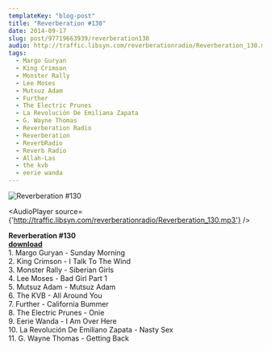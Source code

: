 ```yaml
---
templateKey: "blog-post"
title: "Reverberation #130"
date: 2014-09-17
slug: post/97719663939/reverberation130
audio: http://traffic.libsyn.com/reverberationradio/Reverberation_130.mp3
tags:
  - Margo Guryan
  - King Crimson
  - Monster Rally
  - Lee Moses
  - Mutsuz Adam
  - Further
  - The Electric Prunes
  - La Revolución De Emiliana Zapata
  - G. Wayne Thomas
  - Reverberation Radio
  - Reverberation
  - ReverbRadio
  - Reverb Radio
  - Allah-Las
  - the kvb
  - eerie wanda
---
```


![Reverberation #130](../images/20e92da9c4e9094b113334e1ee458c881097520484390e61fa747e14f24cc1f9.jpg)

<AudioPlayer source={'http://traffic.libsyn.com/reverberationradio/Reverberation_130.mp3'} />

<p><strong>Reverberation #130<br /></strong><strong><a href="http://traffic.libsyn.com/reverberationradio/Reverberation_130.mp3" title="download" target="_blank">download<br /></a></strong>1. Margo Guryan - Sunday Morning<br />2. King Crimson - I Talk To The Wind<br />3. Monster Rally - Siberian Girls<br />4. Lee Moses - Bad Girl Part 1<br />5. Mutsuz Adam - Mutsuz Adam<br />6. The KVB - All Around You<br />7. Further - California Bummer<br />8. The Electric Prunes - Onie<br />9. Eerie Wanda - I Am Over Here<br />10. La Revoluci&oacute;n De Emiliano Zapata - Nasty Sex<br />11. G. Wayne Thomas - Getting Back</p>

